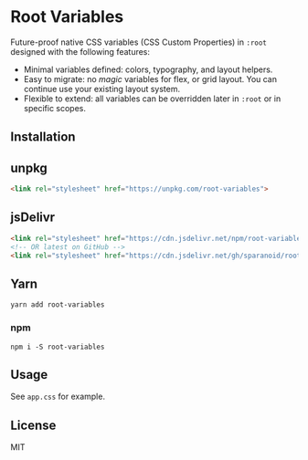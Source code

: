 # Root Variables

Future-proof native CSS variables (CSS Custom Properties) in `:root` designed with the following features:

- Minimal variables defined: colors, typography, and layout helpers.
- Easy to migrate: no *magic* variables for flex, or grid layout. You can continue use your existing layout system.
- Flexible to extend: all variables can be overridden later in `:root` or in specific scopes.

## Installation

## unpkg

```html
<link rel="stylesheet" href="https://unpkg.com/root-variables">
```

## jsDelivr

```html
<link rel="stylesheet" href="https://cdn.jsdelivr.net/npm/root-variables/root-variables.css">
<!-- OR latest on GitHub -->
<link rel="stylesheet" href="https://cdn.jsdelivr.net/gh/sparanoid/root-variables/root-variables.css">
```

## Yarn

```shell
yarn add root-variables
```

### npm

```shell
npm i -S root-variables
```

## Usage

See `app.css` for example.

## License

MIT
